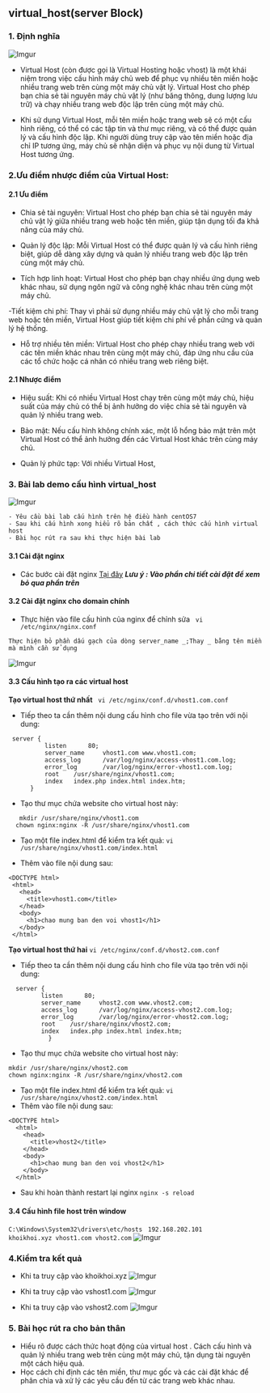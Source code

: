 
## virtual_host(server Block)
### 1. Định nghĩa 
![Imgur](https://i.imgur.com/iwHXO8I.png)
- Virtual Host (còn được gọi là Virtual Hosting hoặc vhost) là một khái niệm trong việc cấu hình máy chủ web để phục vụ nhiều tên miền hoặc nhiều trang web trên cùng một máy chủ vật lý. Virtual Host cho phép bạn chia sẻ tài nguyên máy chủ vật lý (như băng thông, dung lượng lưu trữ) và chạy nhiều trang web độc lập trên cùng một máy chủ.



- Khi sử dụng Virtual Host, mỗi tên miền hoặc trang web sẽ có một cấu hình riêng, có thể có các tập tin và thư mục riêng, và có thể được quản lý và cấu hình độc lập. Khi người dùng truy cập vào tên miền hoặc địa chỉ IP tương ứng, máy chủ sẽ nhận diện và phục vụ nội dung từ Virtual Host tương ứng.


### 2.Ưu điểm nhược điểm của Virtual Host:
#### 2.1 Ưu điểm
- Chia sẻ tài nguyên: Virtual Host cho phép bạn chia sẻ tài nguyên máy chủ vật lý giữa nhiều trang web hoặc tên miền, giúp tận dụng tối đa khả năng của máy chủ.

- Quản lý độc lập: Mỗi Virtual Host có thể được quản lý và cấu hình riêng biệt, giúp dễ dàng xây dựng và quản lý nhiều trang web độc lập trên cùng một máy chủ.

- Tích hợp linh hoạt: Virtual Host cho phép bạn chạy nhiều ứng dụng web khác nhau, sử dụng ngôn ngữ và công nghệ khác nhau trên cùng một máy chủ.

-Tiết kiệm chi phí: Thay vì phải sử dụng nhiều máy chủ vật lý cho mỗi trang web hoặc tên miền, Virtual Host giúp tiết kiệm chi phí về phần cứng và quản lý hệ thống.
- Hỗ trợ nhiều tên miền: Virtual Host cho phép chạy nhiều trang web với các tên miền khác nhau trên cùng một máy chủ, đáp ứng nhu cầu của các tổ chức hoặc cá nhân có nhiều trang web riêng biệt.
#### 2.1 Nhược điểm 
- Hiệu suất: Khi có nhiều Virtual Host chạy trên cùng một máy chủ, hiệu suất của máy chủ có thể bị ảnh hưởng do việc chia sẻ tài nguyên và quản lý nhiều trang web.

- Bảo mật: Nếu cấu hình không chính xác, một lỗ hổng bảo mật trên một Virtual Host có thể ảnh hưởng đến các Virtual Host khác trên cùng máy chủ.

- Quản lý phức tạp: Với nhiều Virtual Host,


 ### 3. Bài lab demo cấu hình virtual_host

![Imgur](https://i.imgur.com/wxUKFPC.png)
```
- Yêu cầu bài lab cấu hình trên hệ điều hành centOS7 
- Sau khi cấu hình xong hiểu rõ bản chất , cách thức cấu hình virtual host 
- Bài học rút ra sau khi thực hiện bài lab 
```
 
#### 3.1 Cài đặt nginx 
- Các bước cài đặt nginx [Tại đây](Nginx.md)
***Lưu ý : Vào phần chi tiết cài đặt để xem bỏ qua phần trên***
#### 3.2 Cài đặt nginx cho domain chính 

- Thực hiện vào file cấu hình của nginx để chỉnh sửa 
` vi /etc/nginx/nginx.conf`

```
Thực hiện bỏ phần dấu gạch của dòng server_name _;Thay _ bằng tên miền mà mình cần sử dụng
```
![Imgur](https://i.imgur.com/EvKqY1U.png)

#### 3.3 Cấu hình tạo ra các virtual host

**Tạo virtual host thứ nhất**
` vi /etc/nginx/conf.d/vhost1.com.conf`
- Tiếp theo ta cần thêm nội dung cấu hình cho file vừa tạo trên với nội dung:
```
 server {
          listen      80;
          server_name     vhost1.com www.vhost1.com;
          access_log      /var/log/nginx/access-vhost1.com.log;
          error_log       /var/log/nginx/error-vhost1.com.log;
          root    /usr/share/nginx/vhost1.com;
          index   index.php index.html index.htm;
      }
```
- Tạo thư mục chứa website cho virtual host này:
```
   mkdir /usr/share/nginx/vhost1.com
  chown nginx:nginx -R /usr/share/nginx/vhost1.com
  ```
- Tạo một file index.html để kiểm tra kết quả:
 `vi /usr/share/nginx/vhost1.com/index.html`

 - Thêm vào file nội dung sau:
 
 ```
 <DOCTYPE html>
  <html>
    <head>
      <title>vhost1.com</title>
    </head>
    <body>
      <h1>chao mung ban den voi vhost1</h1>
    </body>
  </html>

 ```
 **Tạo virtual host thứ hai**
 `vi /etc/nginx/conf.d/vhost2.com.conf`

 - Tiếp theo ta cần thêm nội dung cấu hình cho file vừa tạo trên với nội dung:
 ```
   server {
          listen      80;
          server_name     vhost2.com www.vhost2.com;
          access_log      /var/log/nginx/access-vhost2.com.log;
          error_log       /var/log/nginx/error-vhost2.com.log;
          root    /usr/share/nginx/vhost2.com;
          index   index.php index.html index.htm;
            }
```
- Tạo thư mục chứa website cho virtual host này:
```
mkdir /usr/share/nginx/vhost2.com
chown nginx:nginx -R /usr/share/nginx/vhost2.com
```
- Tạo một file index.html để kiểm tra kết quả:
 `vi /usr/share/nginx/vhost2.com/index.html`
 - Thêm vào file nội dung sau:
```
<DOCTYPE html>
  <html>
    <head>
      <title>vhost2</title>
    </head>
    <body>
      <h1>chao mung ban den voi vhost2</h1>
    </body>
  </html>
```
- Sau khi hoàn thành restart lại nginx
`nginx -s reload`
#### 3.4 Cấu hình file host trên window 
`C:\Windows\System32\drivers\etc/hosts `
`192.168.202.101		khoikhoi.xyz vhost1.com vhost2.com`
![Imgur](https://i.imgur.com/LezCvVP.png)

### 4.Kiểm tra kết quả
- Khi ta truy cập vào khoikhoi.xyz
![Imgur](https://i.imgur.com/fRwIIgO.png) 

- Khi ta truy cập vào vshost1.com
![Imgur](https://i.imgur.com/Zc4XB93.png)
- Khi ta truy cập vào vshost2.com
![Imgur](https://i.imgur.com/puUHTQx.png)



### 5. Bài học rút ra cho bản thân
- Hiểu rõ được cách thức hoạt động của virtual host . Cách cấu hình và quản lý nhiều trang web trên cùng một máy chủ, tận dụng tài nguyên một cách hiệu quả.
- Học cách chỉ định các tên miền, thư mục gốc và các cài đặt khác để phân chia và xử lý các yêu cầu đến từ các trang web khác nhau.
